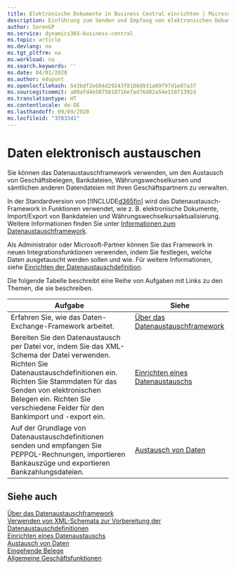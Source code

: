 ```yaml
---
title: Elektronische Dokumente in Business Central einrichten | Microsoft Docs
description: Einführung zum Senden und Empfang von elektronischen Dokumenten in Business Central.
author: SorenGP
ms.service: dynamics365-business-central
ms.topic: article
ms.devlang: na
ms.tgt_pltfrm: na
ms.workload: na
ms.search.keywords: ''
ms.date: 04/01/2020
ms.author: edupont
ms.openlocfilehash: 543bdf2e684d29243f8188d931a09797d1e87a37
ms.sourcegitcommit: a80afd4e5075018716efad76d82a54e158f1392d
ms.translationtype: HT
ms.contentlocale: de-DE
ms.lasthandoff: 09/09/2020
ms.locfileid: "3783341"
---
```

# <a name="exchanging-data-electronically"></a>Daten elektronisch austauschen
Sie können das Datenaustauschframework verwenden, um den Austausch von Geschäftsbelegen, Bankdateien, Währungswechselkursen und sämtlichen anderen Datendateien mit Ihren Geschäftspartnern zu verwalten.

In der Standardversion von [!INCLUDE[d365fin](includes/d365fin_md.md)] wird das Datenaustausch-Framework in Funktionen verwendet, wie z. B. elektronische Dokumente, Import/Export von Bankdateien und Währungswechselkursaktualisierung. Weitere Informationen finden Sie unter [Informationen zum Datenaustauschframework](across-about-the-data-exchange-framework.md).

Als Administrator oder Microsoft-Partner können Sie das Framework in neuen Integrationsfunktionen verwenden, indem Sie festlegen, welche Daten ausgetauscht werden sollen und wie. Für weitere Informationen, siehe [Einrichten der Datenaustauschdefinition](across-how-to-set-up-data-exchange-definitions.md).

Die folgende Tabelle beschreibt eine Reihe von Aufgaben mit Links zu den Themen, die sie beschreiben.  

|Aufgabe|Siehe|  
|--------|---------|  
|Erfahren Sie, wie das Daten-Exchange-Framework arbeitet.|[Über das Datenaustauschframework](across-about-the-data-exchange-framework.md)|  
|Bereiten Sie den Datenaustausch per Datei vor, indem Sie das XML-Schema der Datei verwenden. Richten Sie Datenaustauschdefinitionen ein. Richten Sie Stammdaten für das Senden von elektronischen Belegen ein. Richten Sie verschiedene Felder für den Bankimport und -export ein.|[Einrichten eines Datenaustauschs](across-set-up-data-exchange.md)|  
|Auf der Grundlage von Datenaustauschdefinitionen senden und empfangen Sie PEPPOL-Rechnungen, importieren Bankauszüge und exportieren Bankzahlungsdateien.|[Austausch von Daten](across-exchange-data.md)|  

## <a name="see-also"></a>Siehe auch  
[Über das Datenaustauschframework](across-about-the-data-exchange-framework.md)  
[Verwenden von XML-Schemata zur Vorbereitung der Datenaustauschdefinitionen](across-how-to-use-xml-schemas-to-prepare-data-exchange-definitions.md)  
[Einrichten eines Datenaustauschs](across-set-up-data-exchange.md)  
[Austausch von Daten](across-exchange-data.md)  
[Eingehende Belege](across-income-documents.md)  
[Allgemeine Geschäftsfunktionen](ui-across-business-areas.md)
